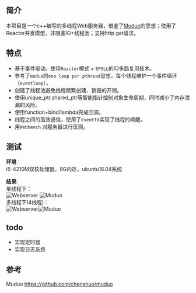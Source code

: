 ## 简介
本项目是一个c++编写的多线程Web服务器，借鉴了[Muduo](https://github.com/chenshuo/muduo)的思想；使用了Reactor并发模型，非阻塞IO+线程池；支持http get请求。

## 特点

- 基于事件驱动，使用`Reactor`模式 + `EPOLL`的IO多路复用技术。
- 参考了`muduo`的`one loop per pthread`思想，每个线程维护一个事件循环（`eventloop`）， 
- 创建了线程池避免线程频繁创建、销毁的开销。
- 使用unique_ptr,shared_ptr等智能指针控制对象生命周期，同时减小了内存泄漏的风险。
- 使用function+bind/lambda完成回调。
- 线程之间的高效通信，使用了`eventfd`实现了线程的唤醒。
- 用`Webbench` 对服务器进行压测。

## 测试
**环境**：  
    i5-4210M双核处理器，8G内存，ubuntu16.04系统

**结果**:  
单线程下：  
![Webserver](https://github.com/hzhzhhz/Webserver/tree/master/pic/single_web.png) ![Muduo](https://github.com/hzhzhhz/Webserver/tree/master/pic/single_muduo.png)  
多线程下(4线程)：  
![Webserver](https://github.com/hzhzhhz/Webserver/tree/master/pic/multi_web.png)![Muduo](https://github.com/hzhzhhz/Webserver/blob/master/pic/multi_muduo.png)
## todo
- 实现定时器
- 实现日志系统

## 参考

Muduo https://github.com/chenshuo/muduo
